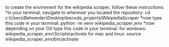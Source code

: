 to create the envirement for the wikipedia scraper, follow these instructions:
    *in your terminal, navigate to wherever you located the repository:
        cd c:\Users\Beheerder\Desktop\becode_projects\WikipediaScraper
    *now type this code in your terminal:
         python -m venv wikipedia_scraper_env
    *now depending on your OS type this code in your terminal:
        for windows:
            wikipedia_scraper_env\Scripts\activate
        for mac and linux:
            source wikipedia_scraper_env/bin/activate
    

